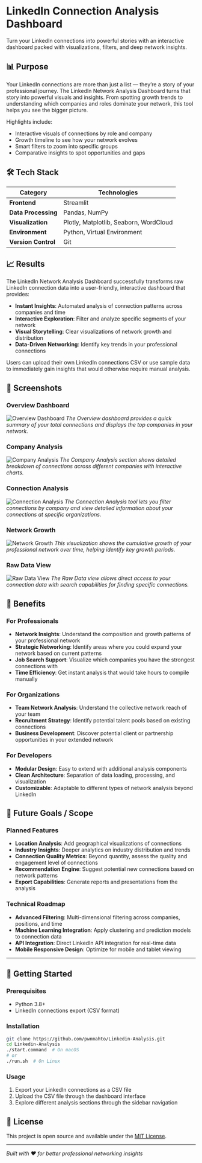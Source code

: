 # LinkedIn Connection Analysis Dashboard

Turn your LinkedIn connections into powerful stories with an interactive dashboard packed with visualizations, filters,
and deep network insights.

## 📊 Purpose

Your LinkedIn connections are more than just a list — they’re a story of your professional journey. The LinkedIn Network
Analysis Dashboard turns that story into powerful visuals and insights. From spotting growth trends to understanding
which companies and roles dominate your network, this tool helps you see the bigger picture.

Highlights include:
- Interactive visuals of connections by role and company
- Growth timeline to see how your network evolves
- Smart filters to zoom into specific groups
- Comparative insights to spot opportunities and gaps

## 🛠️ Tech Stack

| Category            | Technologies                           |
|---------------------|----------------------------------------|
| **Frontend**        | Streamlit                              |
| **Data Processing** | Pandas, NumPy                          |
| **Visualization**   | Plotly, Matplotlib, Seaborn, WordCloud |
| **Environment**     | Python, Virtual Environment            |
| **Version Control** | Git                                    |

## 📈 Results

The LinkedIn Network Analysis Dashboard successfully transforms raw LinkedIn connection data into a user-friendly,
interactive dashboard that provides:

- **Instant Insights**: Automated analysis of connection patterns across companies and time
- **Interactive Exploration**: Filter and analyze specific segments of your network
- **Visual Storytelling**: Clear visualizations of network growth and distribution
- **Data-Driven Networking**: Identify key trends in your professional connections

Users can upload their own LinkedIn connections CSV or use sample data to immediately gain insights that would otherwise
require manual analysis.

## 📸 Screenshots

### Overview Dashboard

![Overview Dashboard](images/Overview.png)
*The Overview dashboard provides a quick summary of your total connections and displays the top companies in your
network.*

### Company Analysis

![Company Analysis](images/Company%20Analysis.png)
*The Company Analysis section shows detailed breakdown of connections across different companies with interactive
charts.*

### Connection Analysis

![Connection Analysis](images/Connection%20Analysis.png)
*The Connection Analysis tool lets you filter connections by company and view detailed information about your
connections at specific organizations.*

### Network Growth

![Network Growth](images/Network%20Growth.png)
*This visualization shows the cumulative growth of your professional network over time, helping identify key growth
periods.*

### Raw Data View

![Raw Data View](images/Raw%20Data.png)
*The Raw Data view allows direct access to your connection data with search capabilities for finding specific
connections.*

## 🌟 Benefits

### For Professionals

- **Network Insights**: Understand the composition and growth patterns of your professional network
- **Strategic Networking**: Identify areas where you could expand your network based on current patterns
- **Job Search Support**: Visualize which companies you have the strongest connections with
- **Time Efficiency**: Get instant analysis that would take hours to compile manually

### For Organizations

- **Team Network Analysis**: Understand the collective network reach of your team
- **Recruitment Strategy**: Identify potential talent pools based on existing connections
- **Business Development**: Discover potential client or partnership opportunities in your extended network

### For Developers

- **Modular Design**: Easy to extend with additional analysis components
- **Clean Architecture**: Separation of data loading, processing, and visualization
- **Customizable**: Adaptable to different types of network analysis beyond LinkedIn

## 🔮 Future Goals / Scope

### Planned Features

- **Location Analysis**: Add geographical visualizations of connections
- **Industry Insights**: Deeper analytics on industry distribution and trends
- **Connection Quality Metrics**: Beyond quantity, assess the quality and engagement level of connections
- **Recommendation Engine**: Suggest potential new connections based on network patterns
- **Export Capabilities**: Generate reports and presentations from the analysis

### Technical Roadmap

- **Advanced Filtering**: Multi-dimensional filtering across companies, positions, and time
- **Machine Learning Integration**: Apply clustering and prediction models to connection data
- **API Integration**: Direct LinkedIn API integration for real-time data
- **Mobile Responsive Design**: Optimize for mobile and tablet viewing

---

## 🚀 Getting Started

### Prerequisites

- Python 3.8+
- LinkedIn connections export (CSV format)

### Installation

```bash
git clone https://github.com/pwnmahto/Linkedin-Analysis.git
cd Linkedin-Analysis
./start.command  # On macOS
# or
./run.sh  # On Linux
```

### Usage

1. Export your LinkedIn connections as a CSV file
2. Upload the CSV file through the dashboard interface
3. Explore different analysis sections through the sidebar navigation

## 📝 License

This project is open source and available under the [MIT License](LICENSE).

---

*Built with ❤️ for better professional networking insights*